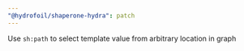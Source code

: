 ```yaml
---
"@hydrofoil/shaperone-hydra": patch
---
```


Use `sh:path` to select template value from arbitrary location in graph
